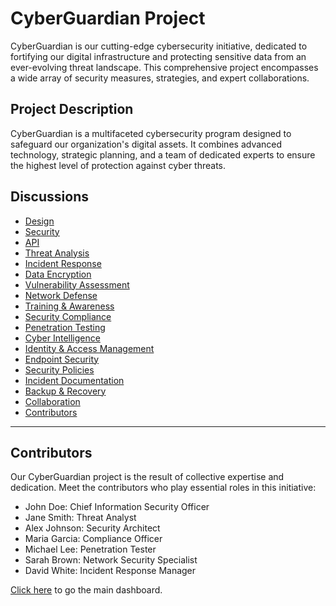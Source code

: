 # CyberGuardian Project

CyberGuardian is our cutting-edge cybersecurity initiative, dedicated to fortifying our digital infrastructure and protecting sensitive data from an ever-evolving threat landscape. This comprehensive project encompasses a wide array of security measures, strategies, and expert collaborations.

## Project Description

CyberGuardian is a multifaceted cybersecurity program designed to safeguard our organization's digital assets. It combines advanced technology, strategic planning, and a team of dedicated experts to ensure the highest level of protection against cyber threats.

## Discussions

- [Design](cyberguardian-design.md)
- [Security](cyberguardian-security.md)
- [API](cyberguardian-api.md)
- [Threat Analysis](cyberguardian-threat-analysis.md)
- [Incident Response](cyberguardian-incident-response.md)
- [Data Encryption](cyberguardian-data-encryption.md)
- [Vulnerability Assessment](cyberguardian-vulnerability-assessment.md)
- [Network Defense](cyberguardian-network-defense.md)
- [Training & Awareness](cyberguardian-training-awareness.md)
- [Security Compliance](cyberguardian-security-compliance.md)
- [Penetration Testing](cyberguardian-penetration-testing.md)
- [Cyber Intelligence](cyberguardian-cyber-intelligence.md)
- [Identity & Access Management](cyberguardian-identity-access-management.md)
- [Endpoint Security](cyberguardian-endpoint-security.md)
- [Security Policies](cyberguardian-security-policies.md)
- [Incident Documentation](cyberguardian-incident-documentation.md)
- [Backup & Recovery](cyberguardian-backup-recovery.md)
- [Collaboration](cyberguardian-collaboration.md)
- [Contributors](cyberguardian-contributors.md)

---

## Contributors

Our CyberGuardian project is the result of collective expertise and dedication. Meet the contributors who play essential roles in this initiative:

- John Doe: Chief Information Security Officer
- Jane Smith: Threat Analyst
- Alex Johnson: Security Architect
- Maria Garcia: Compliance Officer
- Michael Lee: Penetration Tester
- Sarah Brown: Network Security Specialist
- David White: Incident Response Manager

[Click here](README.md) to go the main dashboard.
